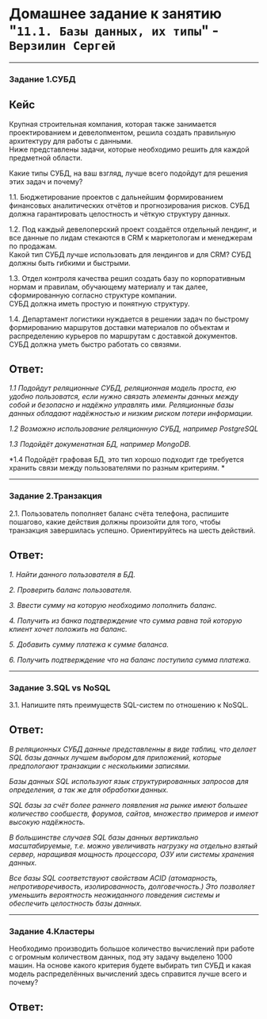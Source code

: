 

# Домашнее задание к занятию "`11.1. Базы данных, их типы`" - `Верзилин Сергей`
***
### Задание 1.СУБД

## Кейс

Крупная строительная компания, которая также занимается проектированием и девелопментом, решила создать правильную архитектуру для работы с данными.  
 Ниже представлены задачи, которые необходимо решить для каждой предметной области.  

Какие типы СУБД, на ваш взгляд, лучше всего подойдут для решения этих задач и почему?  

1.1. Бюджетирование проектов с дальнейшим формированием финансовых аналитических отчётов и прогнозирования рисков. СУБД должна гарантировать целостность и чёткую структуру данных.  

1.2. Под каждый девелоперский проект создаётся отдельный лендинг, и все данные по лидам стекаются в CRM к маркетологам и менеджерам по продажам.  
 Какой тип СУБД лучше использовать для лендингов и для CRM? СУБД должны быть гибкими и быстрыми.  

1.3. Отдел контроля качества решил создать базу по корпоративным нормам и правилам, обучающему материалу и так далее, сформированную согласно структуре компании.  
 СУБД должна иметь простую и понятную структуру.  

1.4. Департамент логистики нуждается в решении задач по быстрому формированию маршрутов доставки материалов по объектам и распределению курьеров по маршрутам с доставкой документов.  
 СУБД должна уметь быстро работать со связями.
   
## Ответ:
*1.1 Подойдут реляционные СУБД, реляционная модель проста, ею удобно пользоватся, если нужно связать элементы данных между собой и безопасно и надёжно управлять ими.*
*Реляционные базы данных обладают надёжностью и низким риском потери информации.*  

*1.2 Возможно использование реляционную СУБД, например PostgreSQL*  

*1.3 Подойдёт докуменатная БД, например MongoDB.*  

*1.4 Подойдёт графовая БД, это тип хорошо подходит где требуется хранить связи между пользователями по разным критериям. * 
***
### Задание 2.Транзакция

2.1. Пользователь пополняет баланс счёта телефона, распишите пошагово, какие действия должны произойти для того, чтобы транзакция завершилась успешно. Ориентируйтесь на шесть действий.
   
## Ответ:
*1. Найти данного пользователя в БД.*  

*2. Проверить баланс пользователя.*  

*3. Ввести сумму на которую необходимо пополнить баланс.*  

*4. Получить из банка подтверждение что сумма равна той которую клиент хочет положить на баланс.*  

*5. Добавить сумму платежа к сумме баланса.*  

*6. Получить подтверждение что на баланс поступила сумма платежа.*
***
### Задание 3.SQL vs NoSQL

3.1. Напишите пять преимуществ SQL-систем по отношению к NoSQL.
   
## Ответ:
*В реляционных СУБД данные представленны в виде таблиц, что делает SQL базы данных лучшем выбором для приложений, которые предпологают транзакции с несколькими записями.*  

*Базы данных SQL используют язык структурированных запросов для определения, а так же для обработки данных.*  

*SQL базы за счёт более раннего появления на рынке имеют большее количество сообшеств, форумов, сайтов, множество примеров и имеют высокую надёжность.*  

*В большинстве случаев SQL базы данных вертикально масштабируемые, т.е. можно увеличивать нагрузку на отдельно взятый сервер, наращивая мощность процессора, ОЗУ или системы хранения данных.*  

*Все базы SQL соответствуют свойствам ACID (атомарность, непротиворечивость, изолированность, долговечность.) Это позволяет уменьшить вероятность неожиданного поведения системы и обеспечить целостность базы данных.*
***
### Задание 4.Кластеры

Необходимо производить большое количество вычислений при работе с огромным количеством данных, под эту задачу выделено 1000 машин.
На основе какого критерия будете выбирать тип СУБД и какая модель распределённых вычислений здесь справится лучше всего и почему?
   
## Ответ:

